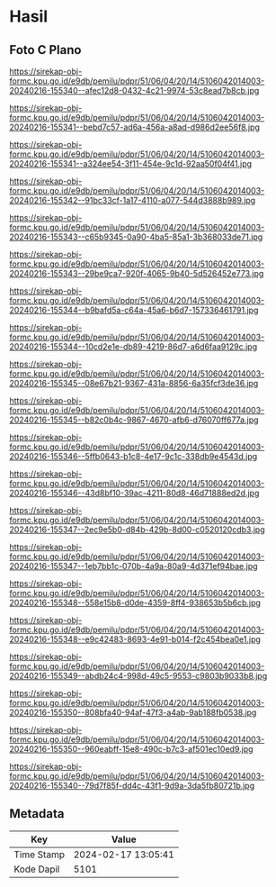 # Hasil

## Foto C Plano

https://sirekap-obj-formc.kpu.go.id/e9db/pemilu/pdpr/51/06/04/20/14/5106042014003-20240216-155340--afec12d8-0432-4c21-9974-53c8ead7b8cb.jpg

https://sirekap-obj-formc.kpu.go.id/e9db/pemilu/pdpr/51/06/04/20/14/5106042014003-20240216-155341--bebd7c57-ad6a-456a-a8ad-d986d2ee56f8.jpg

https://sirekap-obj-formc.kpu.go.id/e9db/pemilu/pdpr/51/06/04/20/14/5106042014003-20240216-155341--a324ee54-3f11-454e-9c1d-92aa50f04f41.jpg

https://sirekap-obj-formc.kpu.go.id/e9db/pemilu/pdpr/51/06/04/20/14/5106042014003-20240216-155342--91bc33cf-1a17-4110-a077-544d3888b989.jpg

https://sirekap-obj-formc.kpu.go.id/e9db/pemilu/pdpr/51/06/04/20/14/5106042014003-20240216-155343--c65b9345-0a90-4ba5-85a1-3b368033de71.jpg

https://sirekap-obj-formc.kpu.go.id/e9db/pemilu/pdpr/51/06/04/20/14/5106042014003-20240216-155343--29be9ca7-920f-4065-9b40-5d526452e773.jpg

https://sirekap-obj-formc.kpu.go.id/e9db/pemilu/pdpr/51/06/04/20/14/5106042014003-20240216-155344--b9bafd5a-c64a-45a6-b6d7-157336461791.jpg

https://sirekap-obj-formc.kpu.go.id/e9db/pemilu/pdpr/51/06/04/20/14/5106042014003-20240216-155344--10cd2e1e-db89-4219-86d7-a6d6faa9129c.jpg

https://sirekap-obj-formc.kpu.go.id/e9db/pemilu/pdpr/51/06/04/20/14/5106042014003-20240216-155345--08e67b21-9367-431a-8856-6a35fcf3de36.jpg

https://sirekap-obj-formc.kpu.go.id/e9db/pemilu/pdpr/51/06/04/20/14/5106042014003-20240216-155345--b82c0b4c-9867-4670-afb6-d76070ff677a.jpg

https://sirekap-obj-formc.kpu.go.id/e9db/pemilu/pdpr/51/06/04/20/14/5106042014003-20240216-155346--5ffb0643-b1c8-4e17-9c1c-338db9e4543d.jpg

https://sirekap-obj-formc.kpu.go.id/e9db/pemilu/pdpr/51/06/04/20/14/5106042014003-20240216-155346--43d8bf10-39ac-4211-80d8-46d71888ed2d.jpg

https://sirekap-obj-formc.kpu.go.id/e9db/pemilu/pdpr/51/06/04/20/14/5106042014003-20240216-155347--2ec9e5b0-d84b-429b-8d00-c0520120cdb3.jpg

https://sirekap-obj-formc.kpu.go.id/e9db/pemilu/pdpr/51/06/04/20/14/5106042014003-20240216-155347--1eb7bb1c-070b-4a9a-80a9-4d371ef94bae.jpg

https://sirekap-obj-formc.kpu.go.id/e9db/pemilu/pdpr/51/06/04/20/14/5106042014003-20240216-155348--558e15b8-d0de-4359-8ff4-938653b5b6cb.jpg

https://sirekap-obj-formc.kpu.go.id/e9db/pemilu/pdpr/51/06/04/20/14/5106042014003-20240216-155348--e9c42483-8693-4e91-b014-f2c454bea0e1.jpg

https://sirekap-obj-formc.kpu.go.id/e9db/pemilu/pdpr/51/06/04/20/14/5106042014003-20240216-155349--abdb24c4-998d-49c5-9553-c9803b9033b8.jpg

https://sirekap-obj-formc.kpu.go.id/e9db/pemilu/pdpr/51/06/04/20/14/5106042014003-20240216-155350--808bfa40-94af-47f3-a4ab-9ab188fb0538.jpg

https://sirekap-obj-formc.kpu.go.id/e9db/pemilu/pdpr/51/06/04/20/14/5106042014003-20240216-155350--960eabff-15e8-490c-b7c3-af501ec10ed9.jpg

https://sirekap-obj-formc.kpu.go.id/e9db/pemilu/pdpr/51/06/04/20/14/5106042014003-20240216-155340--79d7f85f-dd4c-43f1-9d9a-3da5fb80721b.jpg


## Metadata

| Key        | Value               |
| ---------- | ------------------- |
| Time Stamp | 2024-02-17 13:05:41 |
| Kode Dapil | 5101                |



